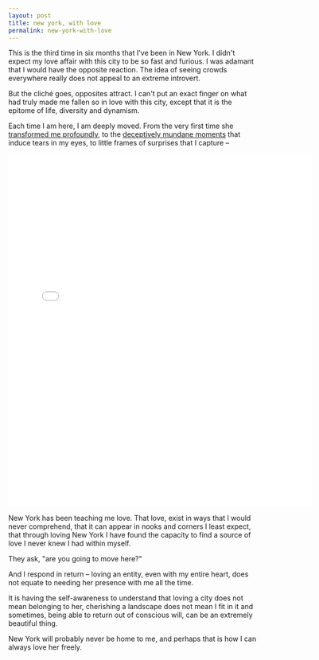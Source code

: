 ```yaml
---
layout: post
title: new york, with love
permalink: new-york-with-love
---
```


This is the third time in six months that I've been in New York. I didn't expect my love affair with this city to be so fast and furious. I was adamant that I would have the opposite reaction. The idea of seeing crowds everywhere really does not appeal to an extreme introvert. 

But the cliché goes, opposites attract. I can't put an exact finger on what had truly made me fallen so in love with this city, except that it is the epitome of life, diversity and dynamism. 

Each time I am here, I am deeply moved. From the very first time she [transformed me profoundly](https://medium.com/fragmented-musings/new-york-99e880e8bdb0), to the [deceptively mundane moments](https://medium.com/fragmented-musings/i-wait-to-cry-8a934fdc5c49) that induce tears in my eyes, to little frames of surprises that I capture – 

<iframe src="//instagram.com/p/tdbSBLoivX/embed/" width="612" height="710" frameborder="0" scrolling="no" allowtransparency="true"></iframe>

New York has been teaching me love. That love, exist in ways that I would never comprehend, that it can appear in nooks and corners I least expect, that through loving New York I have found the capacity to find a source of love I never knew I had within myself. 

They ask, "are you going to move here?"

And I respond in return – loving an entity, even with my entire heart, does not equate to needing her presence with me all the time. 

It is having the self-awareness to understand that loving a city does not mean belonging to her, cherishing a landscape does not mean I fit in it and sometimes, being able to return out of conscious will, can be an extremely beautiful thing.

New York will probably never be home to me, and perhaps that is how I can always love her freely. 